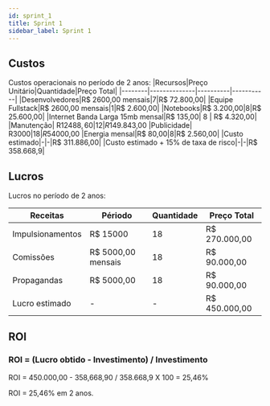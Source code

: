 ```yaml
---
id: sprint_1
title: Sprint 1
sidebar_label: Sprint 1
---
```


## Custos

Custos operacionais no período de 2 anos:
|Recursos|Preço Unitário|Quantidade|Preço Total|
|--------|--------------|----------|-----------|
|Desenvolvedores|R$ 2600,00 mensais|7|R$ 72.800,00|
|Equipe Fullstack|R$ 2600,00 mensais|1|R$ 2.600,00|
|Notebooks|R$ 3.200,00|8|R$ 25.600,00|
|Internet Banda Larga 15mb mensal|R$ 135,00| 8 | R$ 4.320,00|
|Manutenção| R$12488,60| 12 | R$149.843,00
|Publicidade| R$3000| 18 | R$54000,00
|Energia mensal|R$ 80,00|8|R$ 2.560,00|
|Custo estimado|-|-|R$ 311.886,00|
|Custo estimado + 15% de taxa de risco|-|-|R$ 358.668,9|

## Lucros

Lucros no período de 2 anos:

|Receitas|Périodo|Quantidade|Preço Total|
|--------|--------------|----------|-----------|
|Impulsionamentos|R$ 15000|18|R$ 270.000,00|
|Comissões|R$ 5000,00 mensais|18|R$ 90.000,00|
|Propagandas|R$ 5000,00|18|R$ 90.000,00|
|Lucro estimado|-|-|R$ 450.000,00|


## ROI

### ROI = (Lucro obtido - Investimento) / Investimento

ROI = 450.000,00 - 358,668,90 / 358.668,9 X 100 = 25,46%

ROI = 25,46% em 2 anos. 
